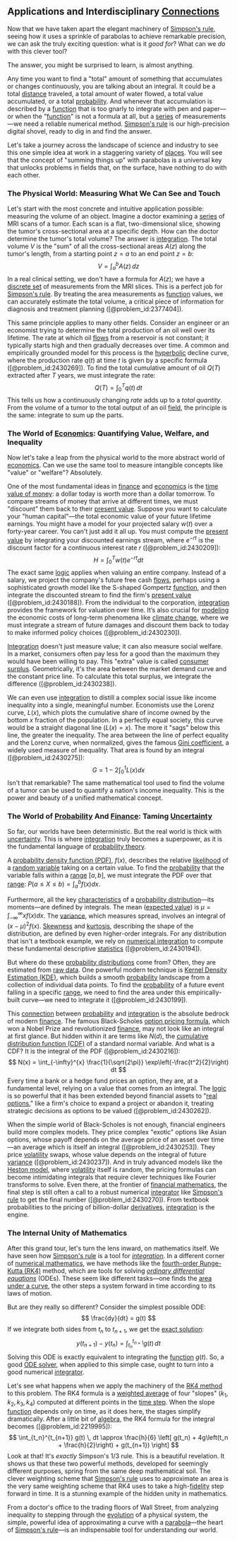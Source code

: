 ## Applications and Interdisciplinary [Connections](@article_id:193345)

Now that we have taken apart the elegant machinery of [Simpson's rule](@article_id:142493), seeing how it uses a sprinkle of parabolas to achieve remarkable precision, we can ask the truly exciting question: what is it *good for*? What can we *do* with this clever tool?

The answer, you might be surprised to learn, is almost anything.

Any time you want to find a "total" amount of something that accumulates or changes continuously, you are talking about an integral. It could be a total [distance](@article_id:168164) traveled, a total amount of water flowed, a total value accumulated, or a total [probability](@article_id:263106). And whenever that accumulation is described by a [function](@article_id:141001) that is too gnarly to integrate with pen and paper—or when the "[function](@article_id:141001)" is not a formula at all, but a [series](@article_id:260342) of measurements—we need a reliable numerical method. [Simpson's rule](@article_id:142493) is our high-precision digital shovel, ready to dig in and find the answer.

Let's take a journey across the landscape of science and industry to see this one simple idea at work in a staggering variety of [places](@article_id:187379). You will see that the concept of "summing things up" with parabolas is a universal key that unlocks problems in fields that, on the surface, have nothing to do with each other.

### The Physical World: Measuring What We Can See and Touch

Let's start with the most concrete and intuitive application possible: measuring the volume of an object. Imagine a doctor examining a [series](@article_id:260342) of MRI scans of a tumor. Each scan is a flat, two-dimensional slice, showing the tumor's cross-sectional area at a specific depth. How can the doctor determine the tumor's total volume? The answer is [integration](@article_id:158448). The total volume $V$ is the "sum" of all the cross-sectional areas $A(z)$ along the tumor's length, from a starting point $z=a$ to an end point $z=b$:
$$
V = \int_{a}^{b} A(z) \, dz
$$
In a real clinical setting, we don't have a formula for $A(z)$; we have a [discrete set](@article_id:145529) of measurements from the MRI slices. This is a perfect job for [Simpson's rule](@article_id:142493). By treating the area measurements as [function](@article_id:141001) values, we can accurately estimate the total volume, a critical piece of information for diagnosis and treatment planning ([@problem_id:2377404]).

This same principle applies to many other fields. Consider an engineer or an economist trying to determine the total production of an oil well over its lifetime. The rate at which oil [flows](@article_id:161297) from a reservoir is not constant; it typically starts high and then gradually decreases over time. A common and empirically grounded model for this process is the [hyperbolic](@article_id:166997) decline curve, where the production rate $q(t)$ at time $t$ is given by a specific formula ([@problem_id:2430269]). To find the total cumulative amount of oil $Q(T)$ extracted after $T$ years, we must integrate the rate:
$$
Q(T) = \int_{0}^{T} q(t) \, dt
$$
This tells us how a continuously changing *rate* adds up to a *total quantity*. From the volume of a tumor to the total output of an oil [field](@article_id:151652), the principle is the same: integrate to sum up the parts.

### The World of [Economics](@article_id:271560): Quantifying Value, Welfare, and Inequality

Now let's take a leap from the physical world to the more abstract world of [economics](@article_id:271560). Can we use the same tool to measure intangible concepts like "value" or "welfare"? Absolutely.

One of the most fundamental ideas in [finance](@article_id:144433) and [economics](@article_id:271560) is the [time value of money](@article_id:142291): a dollar today is worth more than a dollar tomorrow. To compare streams of money that arrive at different times, we must "discount" them back to their [present value](@article_id:140669). Suppose you want to calculate your "human capital"—the total economic value of your future lifetime earnings. You might have a model for your projected salary $w(t)$ over a forty-year career. You can't just add it all up. You must compute the [present value](@article_id:140669) by integrating your discounted earnings stream, where $e^{-rt}$ is the discount factor for a continuous interest rate $r$ ([@problem_id:2430209]):
$$
H = \int_{0}^{T} w(t) e^{-rt} dt
$$
The exact same [logic](@article_id:266330) applies when valuing an entire company. Instead of a salary, we project the company's future free cash [flows](@article_id:161297), perhaps using a sophisticated growth model like the S-shaped Gompertz [function](@article_id:141001), and then integrate the discounted stream to find the firm's [present value](@article_id:140669) ([@problem_id:2430188]). From the individual to the corporation, [integration](@article_id:158448) provides the framework for valuation over time. It’s also crucial for [modeling](@article_id:268079) the economic costs of long-term phenomena like [climate change](@article_id:138399), where we must integrate a stream of future damages and discount them back to today to make informed policy choices ([@problem_id:2430230]).

[Integration](@article_id:158448) doesn't just measure value; it can also measure social welfare. In a market, consumers often pay less for a good than the maximum they would have been willing to pay. This "extra" value is called [consumer surplus](@article_id:139335). Geometrically, it's the area between the market demand curve and the constant price line. To calculate this total surplus, we integrate the difference ([@problem_id:2430238]).

We can even use [integration](@article_id:158448) to distill a complex social issue like income inequality into a single, meaningful number. Economists use the Lorenz curve, $L(x)$, which plots the cumulative share of income owned by the bottom $x$ fraction of the population. In a perfectly equal society, this curve would be a straight diagonal line ($L(x)=x$). The more it "sags" below this line, the greater the inequality. The area between the line of perfect equality and the Lorenz curve, when normalized, gives the famous [Gini coefficient](@article_id:143105), a widely used measure of inequality. That area is found by an integral ([@problem_id:2430275]):
$$
G = 1 - 2 \int_{0}^{1} L(x) dx
$$
Isn't that remarkable? The same mathematical tool used to find the volume of a tumor can be used to quantify a nation's income inequality. This is the power and beauty of a unified mathematical concept.

### The World of [Probability](@article_id:263106) And [Finance](@article_id:144433): Taming [Uncertainty](@article_id:275351)

So far, our worlds have been deterministic. But the real world is thick with [uncertainty](@article_id:275351). This is where [integration](@article_id:158448) truly becomes a superpower, as it is the fundamental language of [probability theory](@article_id:140665).

A [probability density function (PDF)](@article_id:269391), $f(x)$, describes the relative [likelihood](@article_id:166625) of a [random variable](@article_id:194836) taking on a certain value. To find the [probability](@article_id:263106) that the variable falls within a [range](@article_id:154892) $[a,b]$, we must integrate the PDF over that [range](@article_id:154892): $P(a \le X \le b) = \int_a^b f(x) dx$.

Furthermore, all the key [characteristics](@article_id:193037) of a [probability distribution](@article_id:145910)—its moments—are defined by integrals. The mean ([expected value](@article_id:160628)) is $\mu = \int_{-\infty}^{\infty} x f(x) dx$. The [variance](@article_id:148683), which measures spread, involves an integral of $(x-\mu)^2 f(x)$. [Skewness](@article_id:177669) and [kurtosis](@article_id:269469), describing the shape of the distribution, are defined by even higher-order integrals. For any distribution that isn't a textbook example, we rely on [numerical integration](@article_id:142059) to compute these fundamental descriptive [statistics](@article_id:260282) ([@problem_id:2430194]).

But where do these [probability distributions](@article_id:146616) come from? Often, they are estimated from [raw data](@article_id:190588). One powerful modern technique is [Kernel Density Estimation (KDE)](@article_id:163680), which builds a smooth [probability](@article_id:263106) landscape from a collection of individual data points. To find the [probability](@article_id:263106) of a future event falling in a specific [range](@article_id:154892), we need to find the area under this empirically-built curve—we need to integrate it ([@problem_id:2430199]).

This [connection](@article_id:157984) between [probability](@article_id:263106) and [integration](@article_id:158448) is the absolute bedrock of modern [finance](@article_id:144433). The famous Black-Scholes [option pricing formula](@article_id:137870), which won a Nobel Prize and revolutionized [finance](@article_id:144433), may not look like an integral at first glance. But hidden within it are terms like $N(d)$, the [cumulative distribution function (CDF)](@article_id:264206) of a standard normal variable. And what is a CDF? It is the integral of the PDF ([@problem_id:2430216]):
$$
N(x) = \int_{-\infty}^{x} \frac{1}{\sqrt{2\pi}} \exp\left(-\frac{t^2}{2}\right) dt
$$
Every time a bank or a hedge fund prices an option, they are, at a fundamental level, relying on a value that comes from an integral. The [logic](@article_id:266330) is so powerful that it has been extended beyond financial assets to "[real options](@article_id:141079)," like a firm's choice to expand a project or abandon it, treating strategic decisions as options to be valued ([@problem_id:2430262]).

When the simple world of Black-Scholes is not enough, financial engineers build more complex models. They price complex "exotic" options like Asian options, whose payoff depends on the average price of an asset over time—an average which is itself an integral ([@problem_id:2430253]). They price [volatility](@article_id:266358) swaps, whose value depends on the integral of future [variance](@article_id:148683) ([@problem_id:2430237]). And in truly advanced models like the [Heston model](@article_id:143341), where [volatility](@article_id:266358) itself is random, the pricing formulas can become intimidating integrals that require clever techniques like Fourier transforms to solve. Even there, at the frontier of [financial mathematics](@article_id:142792), the final step is still often a call to a robust numerical [integrator](@article_id:261084) like [Simpson's rule](@article_id:142493) to get the final number ([@problem_id:2430270]). From textbook probabilities to the pricing of billion-dollar [derivatives](@article_id:165970), [integration](@article_id:158448) is the engine.

### The Internal Unity of Mathematics

After this grand tour, let's turn the lens inward, on mathematics itself. We have seen how [Simpson's rule](@article_id:142493) is a tool for *[integration](@article_id:158448)*. In a different corner of [numerical mathematics](@article_id:153022), we have methods like the [fourth-order Runge-Kutta (RK4)](@article_id:175927) method, which are tools for solving *[ordinary differential equations](@article_id:146530)* (ODEs). These seem like different tasks—one finds the [area under a curve](@article_id:138222), the other steps a system forward in time according to its laws of motion.

But are they really so different? Consider the simplest possible ODE:
$$
\frac{dy}{dt} = g(t)
$$
If we integrate both sides from $t_n$ to $t_{n+1}$, we get the [exact solution](@article_id:152533):
$$
y(t_{n+1}) - y(t_n) = \int_{t_n}^{t_{n+1}} g(t) \, dt
$$
Solving this ODE is exactly equivalent to integrating the [function](@article_id:141001) $g(t)$. So, a good [ODE solver](@article_id:139207), when applied to this simple case, ought to turn into a good numerical [integrator](@article_id:261084).

Let's see what happens when we apply the machinery of the [RK4 method](@article_id:139365) to this problem. The RK4 formula is a [weighted average](@article_id:143343) of four "slopes" ($k_1, k_2, k_3, k_4$) computed at different points in the [time step](@article_id:136673). When the slope [function](@article_id:141001) depends only on time, as it does here, the stages simplify dramatically. After a little bit of [algebra](@article_id:155968), the RK4 formula for the integral becomes ([@problem_id:2219995]):
$$
\int_{t_n}^{t_{n+1}} g(t) \, dt \approx \frac{h}{6} \left[ g(t_n) + 4g\left(t_n + \frac{h}{2}\right) + g(t_{n+1}) \right]
$$
Look at that! It's *exactly* Simpson's 1/3 rule. This is a beautiful revelation. It shows us that these two powerful methods, developed for seemingly different purposes, spring from the same deep mathematical soil. The clever weighting scheme that [Simpson's rule](@article_id:142493) uses to approximate an area is the very same weighting scheme that RK4 uses to take a high-[fidelity](@article_id:145775) step forward in time. It is a stunning example of the hidden unity in mathematics.

From a doctor's office to the trading floors of Wall Street, from analyzing inequality to stepping through the [evolution](@article_id:143283) of a physical system, the simple, powerful idea of approximating a curve with a [parabola](@article_id:171919)—the heart of [Simpson's rule](@article_id:142493)—is an indispensable tool for understanding our world.